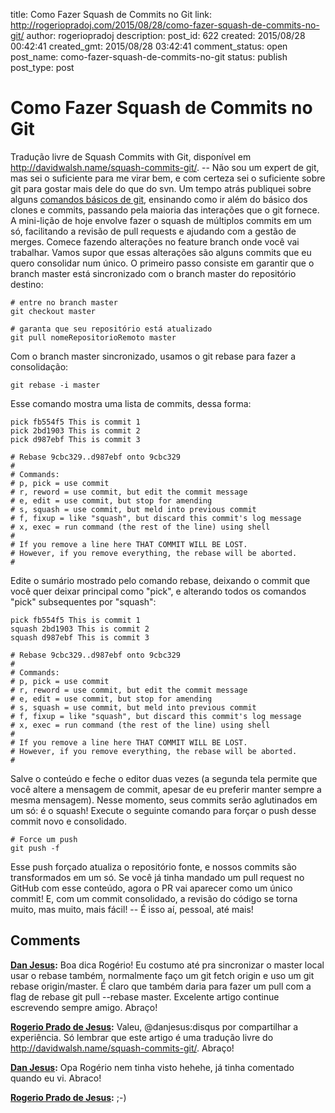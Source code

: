 title: Como Fazer Squash de Commits no Git
link: http://rogeriopradoj.com/2015/08/28/como-fazer-squash-de-commits-no-git/
author: rogeriopradoj
description: 
post_id: 622
created: 2015/08/28 00:42:41
created_gmt: 2015/08/28 03:42:41
comment_status: open
post_name: como-fazer-squash-de-commits-no-git
status: publish
post_type: post

# Como Fazer Squash de Commits no Git

Tradução livre de Squash Commits with Git, disponível em <http://davidwalsh.name/squash-commits-git/>. \-- Não sou um expert de git, mas sei o suficiente para me virar bem, e com certeza sei o suficiente sobre git para gostar mais dele do que do svn. Um tempo atrás publiquei sobre alguns [comandos básicos de git](http://davidwalsh.name/git-commands), ensinando como ir além do básico dos clones e commits, passando pela maioria das interações que o git fornece. A mini-lição de hoje envolve fazer o squash de múltiplos commits em um só, facilitando a revisão de pull requests e ajudando com a gestão de merges. Comece fazendo alterações no feature branch onde você vai trabalhar. Vamos supor que essas alterações são alguns commits que eu quero consolidar num único. O primeiro passo consiste em garantir que o branch master está sincronizado com o branch master do repositório destino: 
    
    
    # entre no branch master
    git checkout master
    
    # garanta que seu repositório está atualizado
    git pull nomeRepositorioRemoto master
    

Com o branch master sincronizado, usamos o git rebase para fazer a consolidação: 
    
    
    git rebase -i master
    

Esse comando mostra uma lista de commits, dessa forma: 
    
    
    pick fb554f5 This is commit 1
    pick 2bd1903 This is commit 2
    pick d987ebf This is commit 3
    
    # Rebase 9cbc329..d987ebf onto 9cbc329
    #
    # Commands:
    # p, pick = use commit
    # r, reword = use commit, but edit the commit message
    # e, edit = use commit, but stop for amending
    # s, squash = use commit, but meld into previous commit
    # f, fixup = like "squash", but discard this commit's log message
    # x, exec = run command (the rest of the line) using shell
    #
    # If you remove a line here THAT COMMIT WILL BE LOST.
    # However, if you remove everything, the rebase will be aborted.
    #
    

Edite o sumário mostrado pelo comando rebase, deixando o commit que você quer deixar principal como "pick", e alterando todos os comandos "pick" subsequentes por "squash": 
    
    
    pick fb554f5 This is commit 1
    squash 2bd1903 This is commit 2
    squash d987ebf This is commit 3
    
    # Rebase 9cbc329..d987ebf onto 9cbc329
    #
    # Commands:
    # p, pick = use commit
    # r, reword = use commit, but edit the commit message
    # e, edit = use commit, but stop for amending
    # s, squash = use commit, but meld into previous commit
    # f, fixup = like "squash", but discard this commit's log message
    # x, exec = run command (the rest of the line) using shell
    #
    # If you remove a line here THAT COMMIT WILL BE LOST.
    # However, if you remove everything, the rebase will be aborted.
    #
    

Salve o conteúdo e feche o editor duas vezes (a segunda tela permite que você altere a mensagem de commit, apesar de eu preferir manter sempre a mesma mensagem). Nesse momento, seus commits serão aglutinados em um só: é o squash! Execute o seguinte comando para forçar o push desse commit novo e consolidado. 
    
    
    # Force um push
    git push -f
    

Esse push forçado atualiza o repositório fonte, e nossos commits são transformados em um só. Se você já tinha mandado um pull request no GitHub com esse conteúdo, agora o PR vai aparecer como um único commit! E, com um commit consolidado, a revisão do código se torna muito, mas muito, mais fácil! \-- É isso aí, pessoal, até mais!

## Comments

**[Dan Jesus](#1632 "2015-08-28 01:58:00"):** Boa dica Rogério! Eu costumo até pra sincronizar o master local usar o rebase também, normalmente faço um git fetch origin e uso um git rebase origin/master. É claro que também daria para fazer um pull com a flag de rebase git pull --rebase master. Excelente artigo continue escrevendo sempre amigo. Abraço!

**[Rogerio Prado de Jesus](#1633 "2015-08-28 10:34:00"):** Valeu, @danjesus:disqus por compartilhar a experiência. Só lembrar que este artigo é uma tradução livre do http://davidwalsh.name/squash-commits-git/. Abraço!

**[Dan Jesus](#1634 "2015-08-28 11:01:00"):** Opa Rogério nem tinha visto hehehe, já tinha comentado quando eu vi. Abraco!

**[Rogerio Prado de Jesus](#1635 "2015-09-01 09:38:00"):** ;-)

